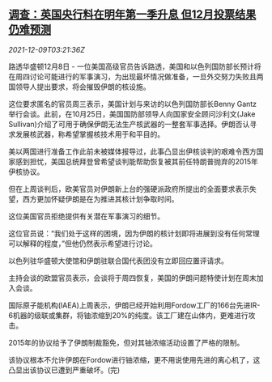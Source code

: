 <!--1639020663000-->
[调查：英国央行料在明年第一季升息 但12月投票结果仍难预测](https://cn.reuters.com/article/cpoll-uk-boe-q1-rate-1209-idCNKBS2IO07Z)
------

<div><i>2021-12-09T03:21:36Z</i></div><p>路透华盛顿12月8日 - 一位美国高级官员告诉路透，美国和以色列国防部长预计将在周四讨论可能进行的军事演习，为出现最坏情况做准备，一旦外交努力失败且两国领导人提出要求，将会摧毁伊朗的核设施。</p><p>这位要求匿名的官员周三表示，美国计划与来访的以色列国防部长Benny Gantz举行会谈。此前，在10月25日，美国国防部领导人向国家安全顾问沙利文(Jake Sullivan)介绍了可用于确保伊朗无法生产核武器的一整套军事选择。伊朗否认寻求发展核武器，称希望掌握核技术用于和平目的。</p><p>美以两国进行准备工作此前未被媒体报导过，此事凸显出伊核谈判的艰难令西方国家感到担忧，美国总统拜登曾希望谈判能帮助恢复被其前任特朗普抛弃的2015年伊核协议。</p><p>但在上周谈判后，欧美官员对伊朗新上台的强硬派政府所提出的全面要求表示失望，西方更加怀疑伊朗是在为推进其核计划争取时间。</p><p>这位美国官员拒绝提供有关潜在军事演习的细节。</p><p>这位官员说：“我们处于这样的困境，因为伊朗的核计划即将进展到没有任何常理可以解释的程度，”但他仍然表示希望进行讨论。</p><p>以色列驻华盛顿大使馆和伊朗驻联合国代表团没有立即回应置评请求。</p><p>主持会谈的欧盟官员表示，会谈将于周四恢复，美国的伊朗问题特使计划在周末加入会谈。</p><p>国际原子能机构(IAEA)上周表示，伊朗已经开始利用Fordow工厂的166台先进IR-6机器的级联或集群，将铀浓缩到20%的纯度。该工厂建在山体内，更难进行攻击。</p><p>2015年的协议给予了伊朗制裁豁免，但对其铀浓缩活动设置了严格的限制。</p><p>该协议根本不允许伊朗在Fordow进行铀浓缩，更不用说使用先进的离心机了，这凸显出该协议已遭到严重破坏。(完)</p>
